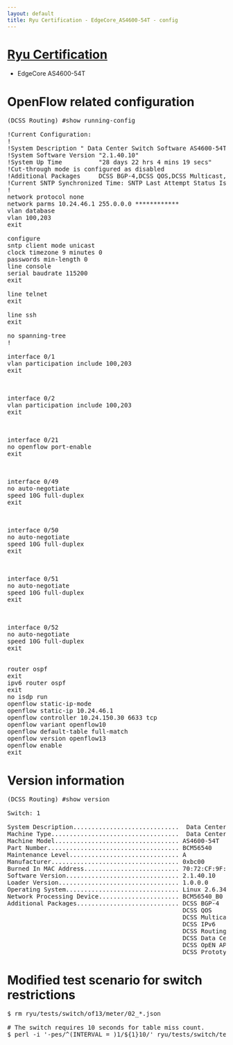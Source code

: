 ```yaml
---
layout: default
title: Ryu Certification - EdgeCore_AS4600-54T - config
---
```

# [Ryu Certification](http://osrg.github.io/ryu/certification.html)
* EdgeCore AS4600-54T

# OpenFlow related configuration
<pre>
(DCSS Routing) #show running-config

!Current Configuration:
!
!System Description " Data Center Switch Software AS4600-54T, 48x1Gb, 4x10Gb, 2x40Gb, 2.1.40.10, Linux 2.6.34.6"
!System Software Version "2.1.40.10"
!System Up Time          "28 days 22 hrs 4 mins 19 secs"
!Cut-through mode is configured as disabled
!Additional Packages     DCSS BGP-4,DCSS QOS,DCSS Multicast,DCSS IPv6,DCSS Routing,DCSS Data Center
!Current SNTP Synchronized Time: SNTP Last Attempt Status Is Not Successful
!
network protocol none
network parms 10.24.46.1 255.0.0.0 ************
vlan database
vlan 100,203
exit

configure
sntp client mode unicast
clock timezone 9 minutes 0
passwords min-length 0
line console
serial baudrate 115200
exit

line telnet
exit

line ssh
exit

no spanning-tree
!

interface 0/1
vlan participation include 100,203
exit



interface 0/2
vlan participation include 100,203
exit



interface 0/21
no openflow port-enable
exit



interface 0/49
no auto-negotiate
speed 10G full-duplex
exit



interface 0/50
no auto-negotiate
speed 10G full-duplex
exit



interface 0/51
no auto-negotiate
speed 10G full-duplex
exit



interface 0/52
no auto-negotiate
speed 10G full-duplex
exit


router ospf
exit
ipv6 router ospf
exit
no isdp run
openflow static-ip-mode
openflow static-ip 10.24.46.1
openflow controller 10.24.150.30 6633 tcp
openflow variant openflow10
openflow default-table full-match
openflow version openflow13
openflow enable
exit
</pre>

# Version information
<pre>
(DCSS Routing) #show version

Switch: 1

System Description.............................  Data Center Switch Software AS4600-54T, 48x1Gb, 4x10Gb, 2x40Gb, 2.1.40.10, Linux 2.6.34.6
Machine Type...................................  Data Center Switch Software AS4600-54T, 48x1Gb, 4x10Gb, 2x40Gb
Machine Model.................................. AS4600-54T
Part Number.................................... BCM56540
Maintenance Level.............................. A
Manufacturer................................... 0xbc00
Burned In MAC Address.......................... 70:72:CF:9F:76:1E
Software Version............................... 2.1.40.10
Loader Version................................. 1.0.0.0
Operating System............................... Linux 2.6.34.6
Network Processing Device...................... BCM56540_B0
Additional Packages............................ DCSS BGP-4
                                                DCSS QOS
                                                DCSS Multicast
                                                DCSS IPv6
                                                DCSS Routing
                                                DCSS Data Center
                                                DCSS OpEN API
                                                DCSS Prototype Open API
</pre>

# Modified test scenario for switch restrictions
<pre>
$ rm ryu/tests/switch/of13/meter/02_*.json

# The switch requires 10 seconds for table miss count.
$ perl -i '-pes/^(INTERVAL = )1/${1}10/' ryu/tests/switch/tester.py
</pre>
